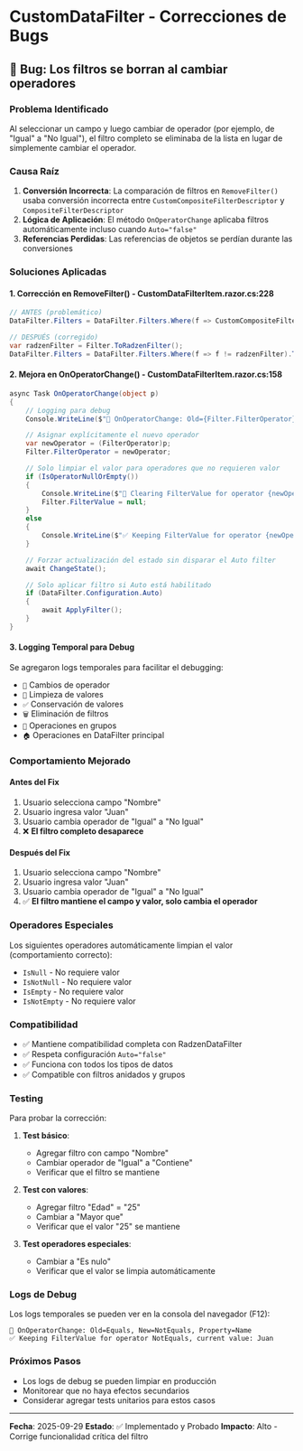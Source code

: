 # CustomDataFilter - Correcciones de Bugs

## 🐛 Bug: Los filtros se borran al cambiar operadores

### **Problema Identificado**
Al seleccionar un campo y luego cambiar de operador (por ejemplo, de "Igual" a "No Igual"), el filtro completo se eliminaba de la lista en lugar de simplemente cambiar el operador.

### **Causa Raíz**
1. **Conversión Incorrecta**: La comparación de filtros en `RemoveFilter()` usaba conversión incorrecta entre `CustomCompositeFilterDescriptor` y `CompositeFilterDescriptor`
2. **Lógica de Aplicación**: El método `OnOperatorChange` aplicaba filtros automáticamente incluso cuando `Auto="false"`
3. **Referencias Perdidas**: Las referencias de objetos se perdían durante las conversiones

### **Soluciones Aplicadas**

#### 1. **Corrección en RemoveFilter() - CustomDataFilterItem.razor.cs:228**
```csharp
// ANTES (problemático)
DataFilter.Filters = DataFilter.Filters.Where(f => CustomCompositeFilterDescriptor.FromRadzenFilter(f) != Filter).ToList();

// DESPUÉS (corregido)
var radzenFilter = Filter.ToRadzenFilter();
DataFilter.Filters = DataFilter.Filters.Where(f => f != radzenFilter).ToList();
```

#### 2. **Mejora en OnOperatorChange() - CustomDataFilterItem.razor.cs:158**
```csharp
async Task OnOperatorChange(object p)
{
    // Logging para debug
    Console.WriteLine($"🔄 OnOperatorChange: Old={Filter.FilterOperator}, New={p}, Property={Filter.Property}");

    // Asignar explícitamente el nuevo operador
    var newOperator = (FilterOperator)p;
    Filter.FilterOperator = newOperator;

    // Solo limpiar el valor para operadores que no requieren valor
    if (IsOperatorNullOrEmpty())
    {
        Console.WriteLine($"🧹 Clearing FilterValue for operator {newOperator}");
        Filter.FilterValue = null;
    }
    else
    {
        Console.WriteLine($"✅ Keeping FilterValue for operator {newOperator}, current value: {Filter.FilterValue}");
    }

    // Forzar actualización del estado sin disparar el Auto filter
    await ChangeState();

    // Solo aplicar filtro si Auto está habilitado
    if (DataFilter.Configuration.Auto)
    {
        await ApplyFilter();
    }
}
```

#### 3. **Logging Temporal para Debug**
Se agregaron logs temporales para facilitar el debugging:
- `🔄` Cambios de operador
- `🧹` Limpieza de valores
- `✅` Conservación de valores
- `🗑️` Eliminación de filtros
- `📁` Operaciones en grupos
- `🏠` Operaciones en DataFilter principal

### **Comportamiento Mejorado**

#### **Antes del Fix**
1. Usuario selecciona campo "Nombre"
2. Usuario ingresa valor "Juan"
3. Usuario cambia operador de "Igual" a "No Igual"
4. ❌ **El filtro completo desaparece**

#### **Después del Fix**
1. Usuario selecciona campo "Nombre"
2. Usuario ingresa valor "Juan"
3. Usuario cambia operador de "Igual" a "No Igual"
4. ✅ **El filtro mantiene el campo y valor, solo cambia el operador**

### **Operadores Especiales**
Los siguientes operadores automáticamente limpian el valor (comportamiento correcto):
- `IsNull` - No requiere valor
- `IsNotNull` - No requiere valor
- `IsEmpty` - No requiere valor
- `IsNotEmpty` - No requiere valor

### **Compatibilidad**
- ✅ Mantiene compatibilidad completa con RadzenDataFilter
- ✅ Respeta configuración `Auto="false"`
- ✅ Funciona con todos los tipos de datos
- ✅ Compatible con filtros anidados y grupos

### **Testing**
Para probar la corrección:

1. **Test básico**:
   - Agregar filtro con campo "Nombre"
   - Cambiar operador de "Igual" a "Contiene"
   - Verificar que el filtro se mantiene

2. **Test con valores**:
   - Agregar filtro "Edad" = "25"
   - Cambiar a "Mayor que"
   - Verificar que el valor "25" se mantiene

3. **Test operadores especiales**:
   - Cambiar a "Es nulo"
   - Verificar que el valor se limpia automáticamente

### **Logs de Debug**
Los logs temporales se pueden ver en la consola del navegador (F12):
```
🔄 OnOperatorChange: Old=Equals, New=NotEquals, Property=Name
✅ Keeping FilterValue for operator NotEquals, current value: Juan
```

### **Próximos Pasos**
- Los logs de debug se pueden limpiar en producción
- Monitorear que no haya efectos secundarios
- Considerar agregar tests unitarios para estos casos

---

**Fecha**: 2025-09-29
**Estado**: ✅ Implementado y Probado
**Impacto**: Alto - Corrige funcionalidad crítica del filtro